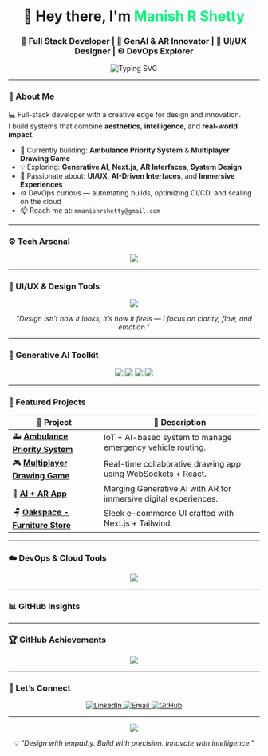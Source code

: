 <!-- HEADER -->
<h1 align="center">👋 Hey there, I'm <span style="color:#00F779;">Manish R Shetty</span></h1>
<h3 align="center">🚀 Full Stack Developer | 🤖 GenAI & AR Innovator | 🎨 UI/UX Designer | ⚙️ DevOps Explorer</h3>

<p align="center">
  <img src="https://readme-typing-svg.demolab.com?font=Fira+Code&duration=2500&pause=1000&color=00F779&center=true&vCenter=true&width=600&lines=Building+Intelligent+and+Beautiful+Tech;Full+Stack+Dev+%7C+AI+Builder+%7C+Design+Thinker;Let's+Create+Something+Extraordinary!" alt="Typing SVG" />
</p>

---

<!-- ABOUT -->
### 🧠 About Me

💻 Full-stack developer with a creative edge for design and innovation.  
I build systems that combine **aesthetics**, **intelligence**, and **real-world impact**.

- 🔭 Currently building: **Ambulance Priority System** & **Multiplayer Drawing Game**
- 💡 Exploring: **Generative AI**, **Next.js**, **AR Interfaces**, **System Design**
- 🎨 Passionate about: **UI/UX**, **AI-Driven Interfaces**, and **Immersive Experiences**
- ⚙️ DevOps curious — automating builds, optimizing CI/CD, and scaling on the cloud
- 📫 Reach me at: `mmanishrshetty@gmail.com`

---

<!-- TECH STACK -->
### ⚙️ Tech Arsenal

<p align="center">
  <img src="https://skillicons.dev/icons?i=nextjs,react,redux,ts,js,tailwind,python,firebase,figma,docker,git,github,linux,vscode" />
</p>

---

<!-- UI/UX -->
### 🎨 UI/UX & Design Tools

<p align="center">
  <img src="https://skillicons.dev/icons?i=figma,xd,photoshop,illustrator,canva" />
</p>

<p align="center">
  <i>"Design isn’t how it looks, it’s how it feels — I focus on clarity, flow, and emotion."</i>
</p>

---

<!-- GENERATIVE AI -->
### 🤖 Generative AI Toolkit

<p align="center">
  <img src="https://img.shields.io/badge/OpenAI-412991?style=for-the-badge&logo=openai&logoColor=white" />
  <img src="https://img.shields.io/badge/LangChain-0B132B?style=for-the-badge&logoColor=white" />
  <img src="https://img.shields.io/badge/HuggingFace-FED141?style=for-the-badge&logo=huggingface&logoColor=black" />
  <img src="https://img.shields.io/badge/Gemini-4285F4?style=for-the-badge&logo=google&logoColor=white" />
</p>

---

<!-- PROJECTS -->
### 🌟 Featured Projects

| 🚀 Project | 💬 Description |
|-------------|----------------|
| 🚑 [**Ambulance Priority System**](https://github.com/manishrshetty/ambulance-priority-system) | IoT + AI-based system to manage emergency vehicle routing. |
| 🎮 [**Multiplayer Drawing Game**](https://github.com/manishrshetty/drawbattle) | Real-time collaborative drawing app using WebSockets + React. |
| 🧠 [**AI + AR App**](https://github.com/manishrshetty/ai-ar-app) | Merging Generative AI with AR for immersive digital experiences. |
| 🪑 [**Oakspace - Furniture Store**](https://github.com/manishrshetty/oakspace) | Sleek e-commerce UI crafted with Next.js + Tailwind. |

---

<!-- DEVOPS -->
### ☁️ DevOps & Cloud Tools

<p align="center">
  <img src="https://skillicons.dev/icons?i=docker,vercel,aws,githubactions,nginx,linux" />
</p>

---

<!-- STATS -->
### 📊 GitHub Insights

<!-- <p align="center">
  <img width="48%" src="https://github-readme-stats.vercel.app/api?username=manishrshetty&show_icons=true&theme=radical&hide_border=true" />
  <img width="48%" src="https://github-readme-streak-stats.herokuapp.com?user=manishrshetty&theme=radical&hide_border=true" />
</p>

<p align="center">
  <img src="https://github-profile-summary-cards.vercel.app/api/cards/profile-details?username=manishrshetty&theme=radical" />
</p> -->

---

<!-- TROPHIES -->
### 🏆 GitHub Achievements

<p align="center">
  <img src="https://github-profile-trophy.vercel.app/?username=manishrshetty&theme=dracula&no-frame=true&margin-w=10" />
</p>

---

<!-- CONNECT -->
### 🤝 Let’s Connect

<p align="center">
  <a href="https://www.linkedin.com/in/manishrshetty/" target="_blank">
    <img alt="LinkedIn" src="https://img.shields.io/badge/LinkedIn-0077B5?style=for-the-badge&logo=linkedin&logoColor=white" />
  </a>
  <a href="mailto:manishrshetty.dev@gmail.com">
    <img alt="Email" src="https://img.shields.io/badge/Gmail-D14836?style=for-the-badge&logo=gmail&logoColor=white" />
  </a>
  <a href="https://github.com/manishrshetty" target="_blank">
    <img alt="GitHub" src="https://img.shields.io/badge/GitHub-171515?style=for-the-badge&logo=github&logoColor=white" />
  </a>
</p>

---

<!-- FOOTER -->
<p align="center">
  <img src="https://capsule-render.vercel.app/api?type=waving&color=gradient&height=100&section=footer"/>
</p>

<p align="center">💡 <i>"Design with empathy. Build with precision. Innovate with intelligence."</i></p>
